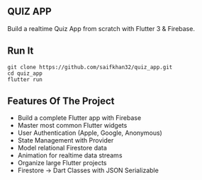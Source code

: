 **QUIZ APP**
---
Build a realtime Quiz App from scratch with Flutter 3 & Firebase.

Run It
---
```
git clone https://github.com/saifkhan32/quiz_app.git
cd quiz_app 
flutter run
```
**Features Of The Project**
---
- Build a complete Flutter app with Firebase
- Master most common Flutter widgets
- User Authentication (Apple, Google, Anonymous)
- State Management with Provider
- Model relational Firestore data
- Animation for realtime data streams
-  Organize large Flutter projects
- Firestore -> Dart Classes with JSON Serializable

